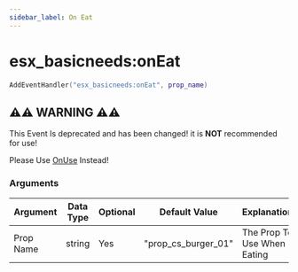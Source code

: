 ```yaml
---
sidebar_label: On Eat
---
```


# esx_basicneeds:onEat

```lua
AddEventHandler("esx_basicneeds:onEat", prop_name)
```

## ⚠️⚠️ WARNING ⚠️⚠️

This Event Is deprecated and has been changed! it is **NOT** recommended for use!

Please Use [OnUse](./onuse.md) Instead!

### Arguments

| Argument  | Data Type | Optional | Default Value       | Explanation                 |
| --------- | --------- | -------- | ------------------- | --------------------------- |
| Prop Name | string    | Yes      | "prop_cs_burger_01" | The Prop To Use When Eating |

